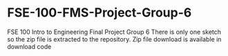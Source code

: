 # FSE-100-FMS-Project-Group-6
FSE 100 Intro to Engineering Final Project Group 6
There is only one sketch so the zip file is extracted to the repository. Zip file download is available in download code 
